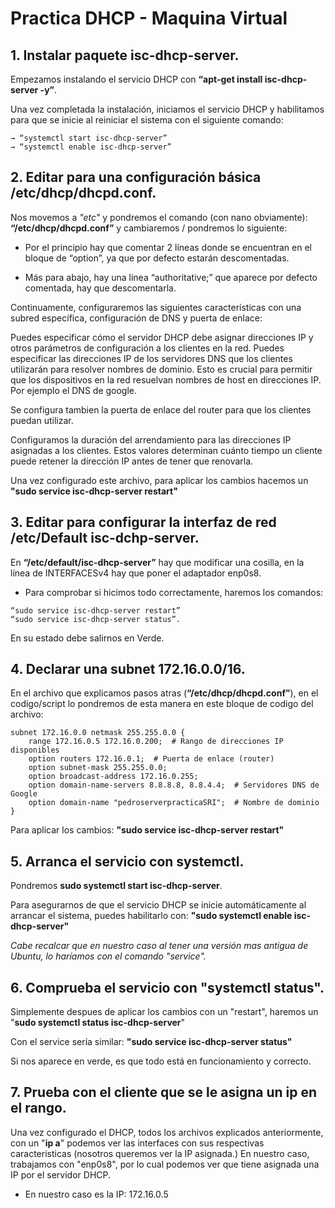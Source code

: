 # Practica DHCP - Maquina Virtual

## 1. Instalar paquete isc-dhcp-server.

Empezamos instalando el servicio DHCP con **“apt-get install isc-dhcp-server -y”**.

Una vez completada la instalación, iniciamos el servicio DHCP y habilitamos para que se inicie al reiniciar el sistema con el siguiente comando: 
```
→ “systemctl start isc-dhcp-server” 
→ “systemctl enable isc-dhcp-server”
```

## 2. Editar para una configuración básica /etc/dhcp/dhcpd.conf.

Nos movemos a *"etc"* y pondremos el comando (con nano obviamente): **“/etc/dhcp/dhcpd.conf”** y cambiaremos / pondremos lo siguiente:

- Por el principio hay que comentar 2 líneas donde se encuentran en el bloque de “option”, ya que por defecto estarán descomentadas.

- Más para abajo, hay una línea “authoritative;” que aparece por defecto comentada, hay que descomentarla.


Continuamente, configuraremos las siguientes características con una subred específica, configuración de DNS y puerta de enlace:

Puedes especificar cómo el servidor DHCP debe asignar direcciones IP y otros parámetros de configuración a los clientes en la red. Puedes especificar las direcciones IP de los servidores DNS que los clientes utilizarán para resolver nombres de dominio. Esto es crucial para permitir que los dispositivos en la red resuelvan nombres de host en direcciones IP. Por ejemplo el DNS de google.

Se configura tambien la puerta de enlace del router para que los clientes puedan utilizar.

Configuramos la duración del arrendamiento para las direcciones IP asignadas a los clientes. Estos valores determinan cuánto tiempo un cliente puede retener la dirección IP antes de tener que renovarla.

Una vez configurado este archivo, para aplicar los cambios hacemos un **"sudo service isc-dhcp-server restart"**

## 3. Editar para configurar la interfaz de red /etc/Default isc-dchp-server.

En **“/etc/default/isc-dhcp-server”** hay que modificar una cosilla, en la línea de INTERFACESv4 hay que poner el adaptador enp0s8.

- Para comprobar si hicimos todo correctamente, haremos los comandos:
```
“sudo service isc-dhcp-server restart” 
“sudo service isc-dhcp-server status”. 
```
En su estado debe salirnos en Verde.

## 4. Declarar una subnet 172.16.0.0/16.

En el archivo que explicamos pasos atras (**“/etc/dhcp/dhcpd.conf”**), en el codigo/script lo pondremos de esta manera en este bloque de codigo del archivo:

```
subnet 172.16.0.0 netmask 255.255.0.0 {
    range 172.16.0.5 172.16.0.200;  # Rango de direcciones IP disponibles
    option routers 172.16.0.1;  # Puerta de enlace (router)
    option subnet-mask 255.255.0.0;
    option broadcast-address 172.16.0.255;
    option domain-name-servers 8.8.8.8, 8.8.4.4;  # Servidores DNS de Google
    option domain-name "pedroserverpracticaSRI";  # Nombre de dominio
}
```

Para aplicar los cambios: **"sudo service isc-dhcp-server restart"**

## 5. Arranca el servicio con systemctl.

Pondremos **sudo systemctl start isc-dhcp-server**.

Para asegurarnos de que el servicio DHCP se inicie automáticamente al arrancar el sistema, puedes habilitarlo con: **"sudo systemctl enable isc-dhcp-server"**

*Cabe recalcar que en nuestro caso al tener una versión mas antigua de Ubuntu, lo haríamos con el comando "service".*

## 6. Comprueba el servicio con "systemctl status".

Simplemente despues de aplicar los cambios con un "restart", haremos un "**sudo systemctl status isc-dhcp-server**"

Con el service sería similar: **"sudo service isc-dhcp-server status"**

Si nos aparece en verde, es que todo está en funcionamiento y correcto.

## 7. Prueba con el cliente que se le asigna un ip en el rango.

Una vez configurado el DHCP, todos los archivos explicados anteriormente, con un "**ip a**" podemos ver las interfaces con sus respectivas caracteristicas (nosotros queremos ver la IP asignada.) En nuestro caso, trabajamos con "enp0s8", por lo cual podemos ver que tiene asignada una IP por el servidor DHCP. 

- En nuestro caso es la IP: 172.16.0.5